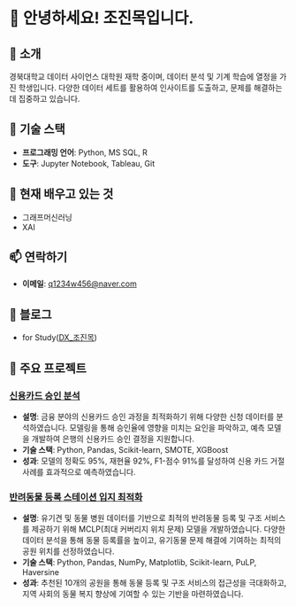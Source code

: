 # 👋 안녕하세요! 조진목입니다.

## 🌟 소개
경북대학교 데이터 사이언스 대학원 재학 중이며, 데이터 분석 및 기계 학습에 열정을 가진 학생입니다. 다양한 데이터 세트를 활용하여 인사이트를 도출하고, 문제를 해결하는 데 집중하고 있습니다. 


## 🔧 기술 스택
- **프로그래밍 언어**: Python, MS SQL, R
- **도구**: Jupyter Notebook, Tableau, Git

## 🌱 현재 배우고 있는 것
- 그래프머신러닝
- XAI

## 📫 연락하기
- **이메일**: [q1234w456@naver.com](mailto:q1234w456@naver.com)


## 📝 블로그
- for Study([DX_조진목](https://aivle.tistory.com/category/%5BKT%20AIVLE%20SCHOOL%5D))

## 📂 주요 프로젝트
### [신용카드 승인 분석](https://github.com/JinMokCho/Credit-card)
- **설명**: 금융 분야의 신용카드 승인 과정을 최적화하기 위해 다양한 신청 데이터를 분석하였습니다. 모델링을 통해 승인율에 영향을 미치는 요인을 파악하고, 예측 모델을 개발하여 은행의 신용카드 승인 결정을 지원합니다.
- **기술 스택**: Python, Pandas, Scikit-learn, SMOTE, XGBoost
- **성과**: 모델의 정확도 95%, 재현율 92%, F1-점수 91%를 달성하여 신용 카드 거절 사례를 효과적으로 예측하였습니다.

### [반려동물 등록 스테이션 입지 최적화](https://github.com/JinMokCho/Pet_registration)
- **설명**: 유기견 및 동물 병원 데이터를 기반으로 최적의 반려동물 등록 및 구조 서비스를 제공하기 위해 MCLP(최대 커버리지 위치 문제) 모델을 개발하였습니다. 다양한 데이터 분석을 통해 동물 등록률을 높이고, 유기동물 문제 해결에 기여하는 최적의 공원 위치를 선정하였습니다.
- **기술 스택**: Python, Pandas, NumPy, Matplotlib, Scikit-learn, PuLP, Haversine
- **성과**: 추천된 10개의 공원을 통해 동물 등록 및 구조 서비스의 접근성을 극대화하고, 지역 사회의 동물 복지 향상에 기여할 수 있는 기반을 마련하였습니다.
